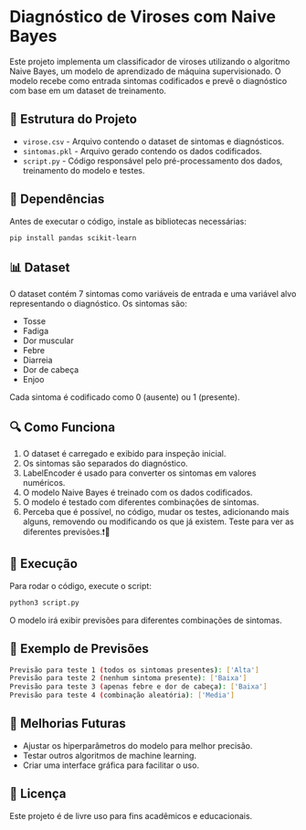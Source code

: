 # Diagnóstico de Viroses com Naive Bayes

Este projeto implementa um classificador de viroses utilizando o algoritmo Naive Bayes, um modelo de aprendizado de máquina supervisionado. O modelo recebe como entrada sintomas codificados e prevê o diagnóstico com base em um dataset de treinamento.

## 📂 Estrutura do Projeto
- `virose.csv` - Arquivo contendo o dataset de sintomas e diagnósticos.
- `sintomas.pkl` - Arquivo gerado contendo os dados codificados.
- `script.py` - Código responsável pelo pré-processamento dos dados, treinamento do modelo e testes.

## 📌 Dependências
Antes de executar o código, instale as bibliotecas necessárias:
```bash
pip install pandas scikit-learn
```

## 📊 Dataset
O dataset contém 7 sintomas como variáveis de entrada e uma variável alvo representando o diagnóstico. Os sintomas são:
- Tosse
- Fadiga
- Dor muscular
- Febre
- Diarreia
- Dor de cabeça
- Enjoo

Cada sintoma é codificado como 0 (ausente) ou 1 (presente).

## 🔍 Como Funciona
1. O dataset é carregado e exibido para inspeção inicial.
2. Os sintomas são separados do diagnóstico.
3. LabelEncoder é usado para converter os sintomas em valores numéricos.
4. O modelo Naive Bayes é treinado com os dados codificados.
5. O modelo é testado com diferentes combinações de sintomas.
6. Perceba que é possível, no código, mudar os testes, adicionando mais alguns, removendo ou modificando os que já existem. Teste para ver as diferentes previsões.❗📘
## 🚀 Execução
Para rodar o código, execute o script:
```bash
python3 script.py
```
O modelo irá exibir previsões para diferentes combinações de sintomas.

## 📌 Exemplo de Previsões
```bash
Previsão para teste 1 (todos os sintomas presentes): ['Alta']
Previsão para teste 2 (nenhum sintoma presente): ['Baixa']
Previsão para teste 3 (apenas febre e dor de cabeça): ['Baixa']
Previsão para teste 4 (combinação aleatória): ['Media']
```

## 📌 Melhorias Futuras
- Ajustar os hiperparâmetros do modelo para melhor precisão.
- Testar outros algoritmos de machine learning.
- Criar uma interface gráfica para facilitar o uso.

## 📄 Licença
Este projeto é de livre uso para fins acadêmicos e educacionais.


